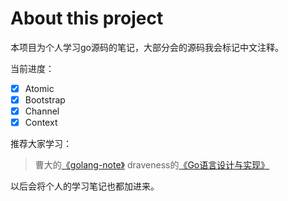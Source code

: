 # About this project

本项目为个人学习go源码的笔记，大部分会的源码我会标记中文注释。

当前进度：
 - [X]  Atomic
 - [X]  Bootstrap
 - [X]  Channel
 - [X]  Context

推荐大家学习：
> 曹大的[《golang-note》](https://github.com/cch123/golang-notes)
> draveness的[《Go语言设计与实现》](https://draveness.me/golang/)

以后会将个人的学习笔记也都加进来。
